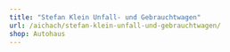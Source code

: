 ```yaml
---
title: "Stefan Klein Unfall- und Gebrauchtwagen"
url: /aichach/stefan-klein-unfall-und-gebrauchtwagen/
shop: Autohaus
---
```

